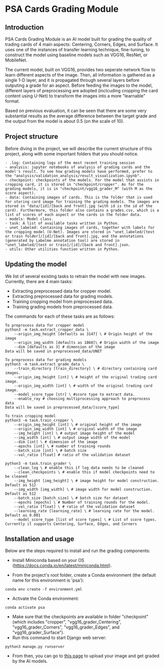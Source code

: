 # PSA Cards Grading Module

## Introduction

PSA Cards Grading Module is an AI model built for grading the quality of trading cards of 4 main aspects: Centering, Corners, Edges, and Surface. It uses one of the instances of transfer learning technique, fine-tuning, to construct the model using baseline models such as VGG16, ResNet, or MobileNet.

The current model, built on VGG16, provides two seperate network flow to learn different aspects of the image. Then, all information is gathered as a single 1-D layer, and it is propagated through several layers before outputing a grade for an aspect. Before feeding the images to the model, different layers of preprocessing are adopted (inclcuding cropping the card content using U-Net) to transform the images into a more "learnable" format. 

Based on previous evaluation, it can be seen that there are some very substantial results as the average difference between the target grade and the output from the model is about 0.5 (on the scale of 10).

## Project structure
Before diving in the project, we will describe the current structure of this project, along with some important folders that you should notice.
```
- .log: Containing logs of the most recent training session
- analysis: jupyter notebooks of analysis of grading cards and the model's result. To see how grading models have performed, prefer to the "analysis/validation_analysis/result_visualization.ipynb".
- checkpoint: checkpoints of the models. For the model that assists in cropping card, it is stored in "checkpoint/cropper". As for the grading models, it is in "checkpoint/vgg16_grader_M" (with M as the score aspect).
- data: Containing images of cards. This is the folder that is used for storing card image for training the grading models. The images are stored in "data/[id]/[back and front].jpg (with id is the id of the card). Furthermore, this folder also contains a grades.csv, which is a list of scores of each aspect or the cards in the folder data.
- models: Model class.
- task: A list of available tasks written in Python.
- unet_labeled: Containing images of cards, together with labels for the cropping model (U-Net). Images are stored in "unet_labeled/[test or train folder]/[id]/[back and front].jpg, and the annotations (generated by Labelme annotation tool) are stored in "unet_labeled/[test or train]/[id]/[back and front].json.
- utils: Other utilities function written in Python.
```

## Updating the model

We list of several existing tasks to retrain the model with new images. Currently, there are 4 main tasks:
- Extracting preprocessed data for cropper model.
- Extracting preprocessed data for grading models.
- Training cropping model from preprocessed data.
- Training grading models from preprocessed data.

The commands for each of these tasks are as follows:

```
To preprocess data for cropper model
python3 -m task.extract_cropper_data \
    --origin_img_height [defaults as 3147] \ # Origin height of the image
    --origin_img_width [defaults as 1860]\ # Origin width of the image
    --dim [defaults as 3] # dimension of the image
Data will be saved in preprocessed_data/UNET
```

```
To preprocess data for grading models
python3 -m task.extract_grade_data \
    --train_directory [train_directory] \ # directory containing card images.
    --origin_img_height [int] \ # height of the original trading card image.
    --origin_img_width [int] \ # width of the original trading card image.
    --model_score_type [str] \ #score type to extract data.
    --enable_ray # choosing multiprocessing approach to preprocess data 
Data will be saved in preprocessed_data/[score_type]
```

```
To train cropping model
python3 -m task.train_cropper \
    --origin_img_height [int] \ # original height of the image
    --origin_img_width [int] \ # original width of the image
    --img_height [int] \ # output image height of the model
    --img_width [int] \ # output image width of the model
    --dim [int] \ # dimension of the image
    --epochs [int] \ # number of training rounds
    --batch_size [int] \ # batch size
    --val_ratio [float] # ratio of the validation dataset
```

```
python3 -m task.train_grader \
    --clean_log \ # enable this if log data needs to be cleaned
    --clean_checkpoints \ # enable this if model checkpoints need to be cleaned
    --img_height [img_height] \ # image height for model construction. Default as 512
    --img_width [img_width] \ # image width for model construction. Default as 512
    --batch_size [batch_size] \ # batch size for dataset
    --epochs [epochs] \ # Number of training rounds for the model.
    --val_ratio [float] \ # ratio of the validation dataset
    --learning_rate [learning_rate] \ # learning rate for the model. Default as 0.001
    --model_score_type [list of score types] \ # List of score types. Currently it supports Centering, Surface, Edges, and Corners
```

## Installation and usage

Below are the steps required to install and run the grading components:

- Install Miniconda based on your OS (https://docs.conda.io/en/latest/miniconda.html).

- From the project's root folder, create a Conda environment (the default name for this environment is 'psa'):
```
conda env create -f environment.yml
```
- Activate the Conda environment:
```
conda activate psa
```
- Make sure that the checkpoints are available in folder "checkpoint" (which includes "cropper", "vgg16_grader_Centering", "vgg16_grader_Corners", "vgg16_grader_Edges", and "vgg16_grader_Surface").
- Run this command to start Django web server:
```
python3 manage.py runserver
```
- From then, you can go to [this page](http://localhost:8000/evaluate/upload) to upload your image and get graded by the AI models.
